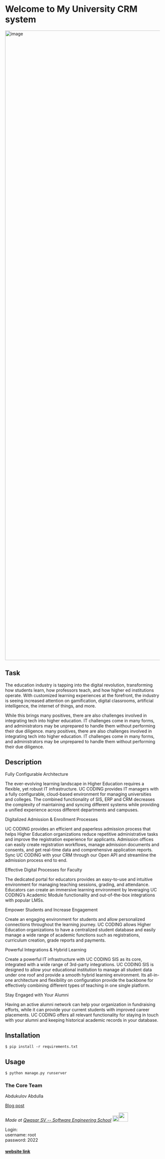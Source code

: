 # Welcome to My University CRM system

<img width="2048" alt="image" src="https://user-images.githubusercontent.com/95611906/204078715-46d7bade-daec-49f0-82eb-555a3ed08413.png">



## Task

The education industry is tapping into the digital revolution, transforming how students learn, how professors teach, and how higher ed institutions operate. With customized learning experiences at the forefront, the industry is seeing increased attention on gamification, digital classrooms, artificial intelligence, the internet of things, and more.

While this brings many positives, there are also challenges involved in integrating tech into higher education. IT challenges come in many forms, and administrators may be unprepared to handle them without performing their due diligence. many positives, there are also challenges involved in integrating tech into higher education. IT challenges come in many forms, and administrators may be unprepared to handle them without performing their due diligence.

## Description

Fully Configurable Architecture

The ever-evolving learning landscape in Higher Education requires a flexible, yet robust IT infrastructure. UC CODING provides IT managers with a fully configurable, cloud-based environment for managing universities and colleges. The combined functionality of SIS, ERP and CRM decreases the complexity of maintaining and syncing different systems while providing a unified experience across different departments and campuses.

Digitalized Admission & Enrollment Processes

UC CODING provides an efficient and paperless admission process that helps Higher Education organizations reduce repetitive administrative tasks and improve the registration experience for applicants. Admission offices can easily create registration workflows, manage admission documents and consents, and get real-time data and comprehensive application reports. Sync UC CODING with your CRM through our Open API and streamline the admission process end to end.

Effective Digital Processes for Faculty

The dedicated portal for educators provides an easy-to-use and intuitive environment for managing teaching sessions, grading, and attendance. Educators can create an immersive learning environment by leveraging UC CODING’s Academic Module functionality and out-of-the-box integrations with popular LMSs.

Empower Students and Increase Engagement

Create an engaging environment for students and allow personalized connections throughout the learning journey. UC CODING allows Higher Education organizations to have a centralized student database and easily manage a wide range of academic functions such as registrations, curriculum creation, grade reports and payments.

Powerful Integrations & Hybrid Learning

Create a powerful IT infrastructure with UC CODING SIS as its core, integrated with a wide range of 3rd-party integrations. UC CODING SIS is designed to allow your educational institution to manage all student data under one roof and provide a smooth hybrid learning environment. Its all-in-one architecture and flexibility on configuration provide the backbone for effectively combining different types of teaching in one single platform.

Stay Engaged with Your Alumni

Having an active alumni network can help your organization in fundraising efforts, while it can provide your current students with improved career placements. UC CODING offers all relevant functionality for staying in touch with your alumni and keeping historical academic records in your database.

## Installation
```
$ pip install -r requirements.txt
```

## Usage

```
$ python manage.py runserver
```


### The Core Team
Abdukulov Abdulla

<a href="https://medium.com/@abduqulovabdulla3108/my-vivino-2214a1c6347a">Blog post</a>

<span><i>Made at <a href='https://qwasar.io'>Qwasar SV -- Software Engineering School</a></i></span> <span><img src='https://storage.googleapis.com/qwasar-public/qwasar-logo_50x50.png' width='20px' ><img src='https://logobank.uz:8005/media/logos_png/astrum-01.png' width='30x' ></span>


Login:<br>
username: root<br>
password: 2022



<h4><a href="https://abdulladev.pythonanywhere.com/">website link</a></h4>
